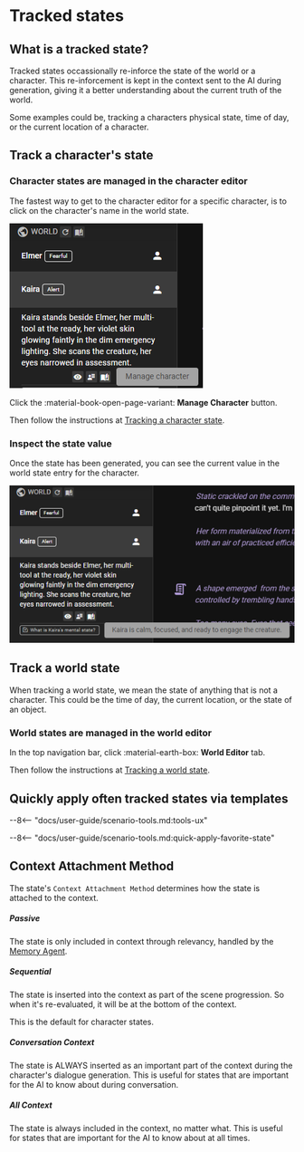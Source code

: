 # Tracked states


## What is a tracked state?
<!--- --8<-- [start:what-is-a-tracked-state] -->
Tracked states occassionally re-inforce the state of the world or a character. This re-inforcement is kept in the context sent to the AI during generation, giving it a better understanding about the current truth of the world.

Some examples could be, tracking a characters physical state, time of day, or the current location of a character.
<!--- --8<-- [end:what-is-a-tracked-state] -->
## Track a character's state

### Character states are managed in the character editor

The fastest way to get to the character editor for a specific character, is to click on the character's name in the world state.

![track-a-state-character-1](/img/0.26.0/track-a-state-character-1.png)

Click the :material-book-open-page-variant: **Manage Character** button.

Then follow the instructions at [Tracking a character state](/user-guide/world-editor/characters/states).

### Inspect the state value

Once the state has been generated, you can see the current value in the world state entry for the character.

![track-a-state-character-2](/img/0.26.0/track-a-state-character-state-inspect.png)

## Track a world state

When tracking a world state, we mean the state of anything that is not a character. This could be the time of day, the current location, or the state of an object.

### World states are managed in the world editor

In the top navigation bar, click :material-earth-box: **World Editor** tab.

Then follow the instructions at [Tracking a world state](/user-guide/world-editor/world/states).

## Quickly apply often tracked states via templates

--8<-- "docs/user-guide/scenario-tools.md:tools-ux"

--8<-- "docs/user-guide/scenario-tools.md:quick-apply-favorite-state"

## Context Attachment Method
<!-- --8<-- [start:context-attachment-method] -->
The state's `Context Attachment Method` determines how the state is attached to the context.

##### Passive

The state is only included in context through relevancy, handled by the [Memory Agent](/user-guide/agents/memory/).

##### Sequential

The state is inserted into the context as part of the scene progression. So when it's re-evaluated, it will be at the bottom of the context.

This is the default for character states.

##### Conversation Context

The state is ALWAYS inserted as an important part of the context during the character's dialogue generation. This is useful for states that are important for the AI to know about during conversation.

##### All Context

The state is always included in the context, no matter what. This is useful for states that are important for the AI to know about at all times.
<!-- --8<-- [end:context-attachment-method] -->